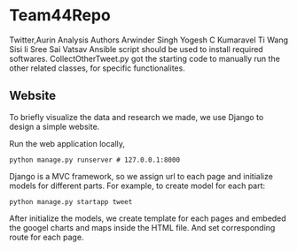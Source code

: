 # Team44Repo
Twitter,Aurin Analysis
Authors
Arwinder Singh
Yogesh C Kumaravel
Ti Wang 
Sisi li
Sree Sai Vatsav
Ansible script should be used to install required softwares.
CollectOtherTweet.py got the starting code to manually run the other related classes, for
specific functionalites.


## Website 

To briefly visualize the data and research we made, we use Django to design a simple website. 

Run the web application locally,

    python manage.py runserver # 127.0.0.1:8000

Django is a MVC framework, so we assign url to each page and initialize models for different parts.
For example, to create model for each part:

    python manage.py startapp tweet

After initialize the models, we create template for each pages and embeded the googel charts and maps inside the HTML file. 
And set corresponding route for each page.
